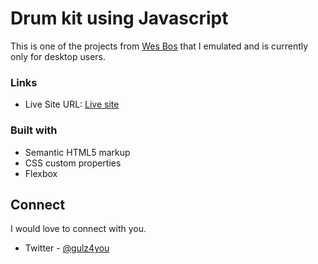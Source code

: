 # Drum kit using Javascript

This is one of the projects from [Wes Bos](https://github.com/wesbos) that I emulated and is currently only for desktop users.


### Links
- Live Site URL: [Live site](https://gulzhub.github.io/drum-kit/)

### Built with

- Semantic HTML5 markup
- CSS custom properties
- Flexbox

## Connect
I would love to connect with you.
- Twitter - [@gulz4you](https://twitter.com/gulz4you)

